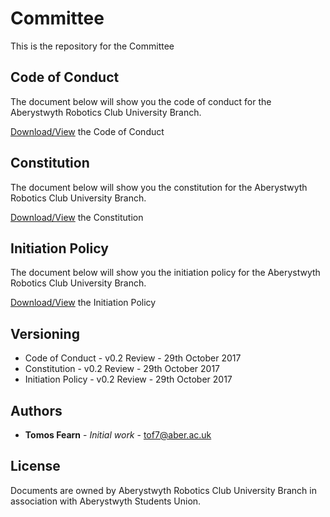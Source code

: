 # Committee

This is the repository for the Committee

## Code of Conduct

The document below will show you the code of conduct for the Aberystwyth Robotics Club University Branch.

[Download/View](https://github.com/arcub/committee/blob/master/official-documents/code-of-conduct.pdf) the Code of Conduct

## Constitution

The document below will show you the constitution for the Aberystwyth Robotics Club University Branch.

[Download/View](https://github.com/arcub/committee/blob/master/official-documents/constitution.pdf) the Constitution

## Initiation Policy

The document below will show you the initiation policy for the Aberystwyth Robotics Club University Branch.

[Download/View](https://github.com/arcub/committee/blob/master/official-documents/initiation-policy.pdf) the Initiation Policy

## Versioning

* Code of Conduct - v0.2 Review - 29th October 2017
* Constitution - v0.2 Review - 29th October 2017
* Initiation Policy - v0.2 Review - 29th October 2017 

## Authors

* **Tomos Fearn** - *Initial work* - [tof7@aber.ac.uk](mailto:tof7@aber.ac.uk)

## License

Documents are owned by Aberystwyth Robotics Club University Branch in association with Aberystwyth Students Union.

